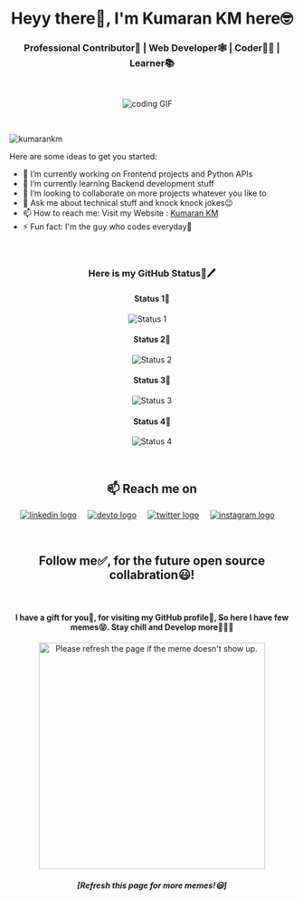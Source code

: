<h1 align="center">Heyy there👋, I'm Kumaran KM here🤓</h1>
<h3 align="center">Professional Contributor👔 | Web Developer🕸️ | Coder🧑‍💻 | Learner📚</h3><br>

<p align="center">
<img src="https://camo.githubusercontent.com/6e2c2f5190c42e4ff6bbd45acf48536ef9bf9e95ad599c59473cf1c701236984/68747470733a2f2f737465656d6974696d616765732e636f6d2f3078302f68747470733a2f2f63646e2e6c6966656861636b65722e72752f77702d636f6e74656e742f75706c6f6164732f323031372f30312f657a6769662e636f6d2d63726f705f313438343536333835392e676966" alt="coding GIF" />&nbsp;&nbsp;&nbsp;&nbsp;
</p><br>

<p align="left"> <img src="https://komarev.com/ghpvc/?username=kumarankm" alt="kumarankm" /> </p>

Here are some ideas to get you started:

- 🔭 I’m currently working on Frontend projects and Python APIs
- 🌱 I’m currently learning Backend development stuff
- 👯 I’m looking to collaborate on more projects whatever you like to
- 💬 Ask me about technical stuff and knock knock jokes😉
- 📫 How to reach me: Visit my Website : <a href="https://kumarankm.github.io/">Kumaran KM</a>
- ⚡ Fun fact: I'm the guy who codes everyday🤣 <br><br><br>


<h3 align="center"> Here is my GitHub Status📜🖊️</h3>

<h4 align="center"> Status 1📜</h4>
<p align="center">
<img src="https://github-readme-stats.vercel.app/api?username=kumarankm&show_icons=true&theme=tokyonight&count_private=true" alt="Status 1" />&nbsp;&nbsp;&nbsp;&nbsp;
</p>

<h4 align="center"> Status 2📜</h4>
<p align="center">
<img src="https://github-profile-trophy.vercel.app/?username=kumarankm&row=2&column=3&margin-w=8&margin-h=8" alt="Status 2" />
</p>

<h4 align="center"> Status 3📜</h4>
<p align="center">
<img src="https://github-readme-stats.vercel.app/api/top-langs/?username=kumarankm&theme=tokyonight" alt="Status 3"/>

</p>

<h4 align="center"> Status 4📜</h4>
<p align="center">
<img src="https://github-readme-streak-stats.herokuapp.com/?user=kumarankm" alt="Status 4" />
</p>
<br> 

<h2 align="center">📫 Reach me on</h2>
<p align="center">
  <a target="_blank"href="https://www.linkedin.com/in/kumarankm"><img src="https://img.shields.io/badge/linkedin-%230077B5.svg?&style=for-the-badge&logo=linkedin&logoColor=white" alt="linkedin logo" /></a>&nbsp;&nbsp;&nbsp;&nbsp;
  <a target="_blank"href="https://dev.to/kumarankm"><img src="https://img.shields.io/badge/%3C/%3E%20DEV.TO-%230A0A0A.svg?&style=for-the-badge&logo=dev-dot-to&logoColor=white" alt="devto logo" /></a>&nbsp;&nbsp;&nbsp;&nbsp;
 <a target="_blank"href="https://twitter.com/KumaranKM4"><img src="https://img.shields.io/badge/twitter-%230077B5.svg?&style=for-the-badge&logo=twitter&logoColor=white" alt="twitter logo" /></a>&nbsp;&nbsp;&nbsp;&nbsp;
  <a href="https://www.instagram.com/kumarantechie/"><img src="https://img.shields.io/badge/instagram-%23E4405F.svg?&style=for-the-badge&logo=instagram&logoColor=white" alt="instagram logo" /></a>&nbsp;&nbsp;&nbsp;&nbsp;
</p>
<br>
<h2 align="center">Follow me✅, for the future open source collabration😃!</h2>
<br>
<h4 align="center">I have a gift for you🎁, for visiting my GitHub profile👀, So here I have few memes😝. Stay chill and Develop more👨🏻‍💻</h4>
<p align="center">
<img src='https://random-memer.herokuapp.com/' title="Meme" alt="Please refresh the page if the meme doesn't show up." height="400">
</p>
<h5 align="center">[Refresh this page for more memes!😃]</h5>

